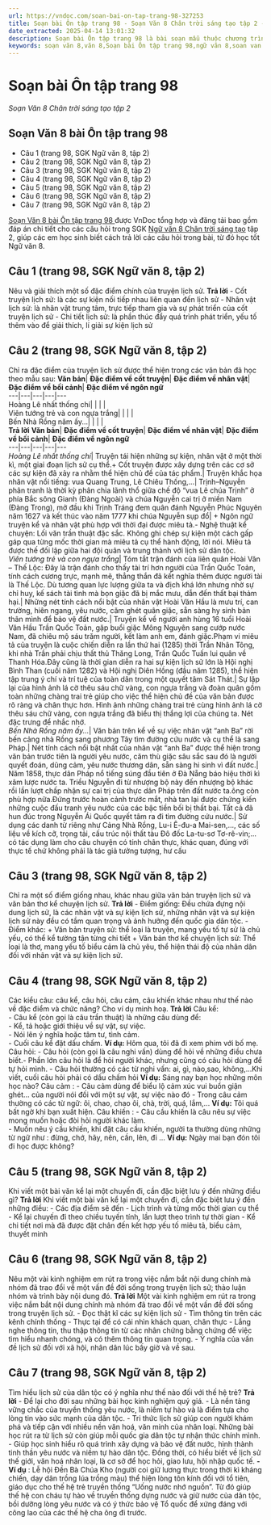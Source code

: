 ```yaml
---
url: https://vndoc.com/soan-bai-on-tap-trang-98-327253
title: Soạn bài Ôn tập trang 98 - Soạn Văn 8 Chân trời sáng tạo tập 2 - VnDoc.com
date_extracted: 2025-04-14 13:01:32
description: Soạn bài Ôn tập trang 98 là bài soạn mẫu thuộc chương trình Ngữ văn lớp 8 Chân trời sáng tạo, học kì 2. Mời các bạn cùng tham khảo bài soạn để chuẩn bị cho bài học sắp tới của mình.
keywords: soạn văn 8,văn 8,Soạn bài Ôn tập trang 98,ngữ văn 8,soan van 8,soạn văn lớp 8,giải văn 8,soạn văn 8 tập 2,soạn Ôn tập trang 98,soạn văn 8 chân trời sáng tạo,văn 8 chân trời sáng tạo,ngữ văn 8 chân trời sáng tạo,Ôn tập trang 98
---
```


# Soạn bài Ôn tập trang 98
 _Soạn Văn 8 Chân trời sáng tạo tập 2_
## Soạn Văn 8 bài Ôn tập trang 98
  * Câu 1 \(trang 98, SGK Ngữ văn 8, tập 2\)
  * Câu 2 \(trang 98, SGK Ngữ văn 8, tập 2\)
  * Câu 3 \(trang 98, SGK Ngữ văn 8, tập 2\)
  * Câu 4 \(trang 98, SGK Ngữ văn 8, tập 2\)
  * Câu 5 \(trang 98, SGK Ngữ văn 8, tập 2\)
  * Câu 6 \(trang 98, SGK Ngữ văn 8, tập 2\)
  * Câu 7 \(trang 98, SGK Ngữ văn 8, tập 2\)

[Soạn Văn 8 bài Ôn tập trang 98 ](<https://vndoc.com/soan-bai-on-tap-trang-98-327253>) được VnDoc tổng hợp và đăng tải bao gồm đáp án chi tiết cho các câu hỏi trong SGK [Ngữ văn 8 Chân trời sáng tạo](<https://vndoc.com/ngu-van-8-chan-troi-sang-tao>) tập 2, giúp các em học sinh biết cách trả lời các câu hỏi trong bài, từ đó học tốt Ngữ văn 8.
## **Câu 1 \(trang 98, SGK Ngữ văn 8, tập 2\)**
Nêu và giải thích một số đặc điểm chính của truyện lịch sử.
**Trả lời**
\- Cốt truyện lịch sử: là các sự kiện nối tiếp nhau liên quan đến lịch sử
\- Nhân vật lịch sử: là nhân vật trung tâm, trực tiếp tham gia và sự phát triển của cốt truyện lịch sử
\- Chi tiết lịch sử: là phần thúc đẩy quá trình phát triển, yếu tố thêm vào để giải thích, lí giải sự kiện lịch sử
## **Câu 2 \(trang 98, SGK Ngữ văn 8, tập 2\)**
Chỉ ra đặc điểm của truyện lịch sử được thể hiện trong các văn bản đã học theo mẫu sau:
**Văn bản**| **Đặc điểm về cốt truyện**| **Đặc điểm về nhân vật**| **Đặc điểm về bối cảnh**| **Đặc điểm về ngôn ngữ**  
---|---|---|---|---  
Hoàng Lê nhất thống chí| | | |   
Viên tướng trẻ và con ngựa trắng| | | |   
Bến Nhà Rồng năm ấy...| | | |   
**Trả lời**
**Văn bản**| **Đặc điểm về cốt truyện**| **Đặc điểm về nhân vật**| **Đặc điểm về bối cảnh**| **Đặc điểm về ngôn ngữ**  
---|---|---|---|---  
 _Hoàng Lê nhất thống chí_|  Truyện tái hiện những sự kiện, nhân vật ở một thời kì, một giai đoạn lịch sử cụ thể.\+ Cốt truyện được xây dựng trên các cơ sở các sự kiện đã xảy ra nhằm thể hiện chủ đề của tác phẩm.| Truyện khắc họa nhân vật nổi tiếng: vua Quang Trung, Lê Chiêu Thống,…| Trịnh–Nguyễn phân tranh là thời kỳ phân chia lãnh thổ giữa chế độ “vua Lê chúa Trịnh” ở phía Bắc sông Gianh \(Đàng Ngoài\) và chúa Nguyễn cai trị ở miền Nam \(Đàng Trong\), mở đầu khi Trịnh Tráng đem quân đánh Nguyễn Phúc Nguyên năm 1627 và kết thúc vào năm 1777 khi chúa Nguyễn sụp đổ| \+ Ngôn ngữ truyện kể và nhân vật phù hợp với thời đại được miêu tả.\- Nghệ thuật kể chuyện: Lối văn trần thuật đặc sắc. Không ghi chép sự kiện một cách gấp gáp qua từng mốc thời gian mà miêu tả cụ thể hành động, lời nói. Miêu tả được thế đối lập giữa hai đội quân và trung thành với lịch sử dân tộc.  
_Viên tướng trẻ và con ngựa trắng_|  Tóm tắt trận đánh của liên quân Hoài Văn – Thế Lộc: Đây là trận đánh cho thấy tài trí hơn người của Trần Quốc Toản, tính cách cương trực, mạnh mẽ, thẳng thắn đã kết nghĩa thêm được người tài là Thế Lộc. Dù tương quan lực lượng giữa ta và địch khá lớn nhưng nhờ sự chỉ huy, kế  sách tài tình mà bọn giặc đã bị mắc mưu, dẫn đến thất bại thảm hại.| Những nét tính cách nổi bật của nhân vật Hoài Văn Hầu là mưu trí, can trường, hiên ngang, yêu nước, căm ghét quân giặc, sẵn sàng hy sinh bản thân mình để bảo vệ đất nước.| Truyện kể về người anh hùng 16 tuổi Hoài Văn Hầu Trần Quốc Toản, gặp buổi giặc Mông Nguyên sang cướp nước Nam, đã chiêu mộ sáu trăm người, kết làm anh em, đánh giặc.Phạm vi miêu tả của truyện là cuộc chiến diễn ra lần thứ hai \(1285\) thời Trần Nhân Tông, khi nhà Trần phải chịu thất thủ Thăng Long, Trần Quốc Tuấn lui quân về Thanh Hóa.Đây cũng là thời gian diễn ra hai sự kiện lịch sử lớn là Hội nghị Bình Than \(cuối năm 1282\) và Hội nghị Diên Hồng \(đầu năm 1285\), thể hiện tập trung ý chí và trí tuệ của toàn dân trong một quyết tâm Sát Thát.| Sự lặp lại của hình ảnh lá cờ thêu sáu chữ vàng, con ngựa trắng và đoàn quân gồm toàn những chàng trai trẻ giúp cho việc thể hiện chủ đề của văn bản được rõ ràng và chân thực hơn. Hình ảnh những chàng trai trẻ cùng hình ảnh lá cờ thêu sáu chữ vàng, con ngựa trắng đã biểu thị thắng lợi của chúng ta. Nét đặc trưng để nhắc nhớ.  
_Bến Nhà Rồng năm ấy..._|  Văn bản trên kể về sự việc nhân vật “anh Ba” rời bến cảng nhà Rồng sang phương Tây tìm đường cứu nước và cụ thể là sang Pháp.| Nét tính cách nổi bật nhất của nhân vật “anh Ba” được thể hiện trong văn bản trước tiên là người yêu nước, căm thù giặc sâu sắc sau đó là người quyết đoán, dũng cảm, yêu nước thương dân, sẵn sàng hi sinh vì đất nước.| Năm 1858, thực dân Pháp nổ tiếng súng đầu tiên ở Đà Nẵng báo hiệu thời kì xâm lược nước ta. Triều Nguyễn đi từ nhượng bộ này đến nhượng bộ khác rồi lần lượt chấp nhận sự cai trị của thực dân Pháp trên đất nước ta.ông còn phù hợp nữa.Đứng trước hoàn cảnh trước mắt, nhà tan lại được chứng kiến những cuộc đấu tranh yêu nước của các bậc tiền bối bị thất bại. Tất cả đã hun đúc trong Nguyễn Ái Quốc quyết tâm ra đi tìm đường cứu nước.| Sử dụng các danh từ riêng như Cảng Nhà Rồng, Lu-i Ê-đu-a Mai-sen,..., các số liệu về kích cỡ, trọng tải, cấu trúc nội thất tàu Đô đốc La-tu-sơ Tơ-rê-vin;... có tác dụng làm cho câu chuyện có tính chân thực, khác quan, đúng với thực tế chứ không phải là tác giả tưởng tượng, hư cấu  
## **Câu 3 \(trang 98, SGK Ngữ văn 8, tập 2\)**
Chỉ ra một số điểm giống nhau, khác nhau giữa văn bản truyện lịch sử và văn bản thơ kể chuyện lịch sử.
**Trả lời**
\- Điểm giống: Đều chứa đựng nội dung lịch sử, là các nhân vật và sự kiện lịch sử, những nhân vật và sự kiện lịch sử này đều có tầm quan trọng và ảnh hưởng đến quốc gia dân tộc.
\- Điểm khác:
\+ Văn bản truyện sử: thể loại là truyện, mang yếu tố tự sử là chủ yếu, có thể kể tường tận từng chi tiết
\+ Văn bản thơ kể chuyện lịch sử: Thể loại là thơ, mang yếu tố biểu cảm là chủ yêu, thể hiện thái độ của nhân dân đối với nhân vật và sự kiện lịch sử.
## **Câu 4 \(trang 98, SGK Ngữ văn 8, tập 2\)**
Các kiểu câu: câu kể, câu hỏi, câu cảm, câu khiến khác nhau như thế nào về đặc điểm và chức năng? Cho ví dụ minh hoạ.
**Trả lời**
Câu kể:  
\- Câu kể \(còn gọi là câu trần thuật\) là những câu dùng để:  
\- Kể, tả hoặc giới thiệu về sự vật, sự việc.  
\- Nói lên ý nghĩa hoặc tâm tư, tình cảm.   
\- Cuối câu kể đặt dấu chấm.
**Ví dụ:** Hôm qua, tôi đã đi xem phim với bố mẹ.
Câu hỏi:
\- Câu hỏi \(còn gọi là câu nghi vấn\) dùng để hỏi về những điều chưa biết.- Phần lớn câu hỏi là để hỏi người khác, nhưng cũng có câu hỏi dùng để tự hỏi mình.
\- Câu hỏi thường có các từ nghi vấn: ai, gì, nào,sao, không,…Khi viết, cuối câu hỏi phải có dấu chấm hỏi
**Ví dụ:** Sáng nay bạn học những môn học nào?
Câu cảm :
\- Câu cảm dùng để biểu lộ cảm xúc vui buồn giận ghét... của người nói đối với một sự vật, sự việc nào đó
\- Trong câu cảm thường có các từ ngữ: ôi, chao, chao ôi, chà, trời, quá, lắm,...
**Ví dụ:** Tôi quá bất ngờ khi bạn xuất hiện.
Câu khiến :
\- Câu cầu khiến là câu nêu sự việc mong muốn hoặc đòi hỏi người khác làm.   
\- Muốn nêu ý cầu khiến, khi đặt câu cầu khiến, người ta thường dùng những từ ngữ như : đừng, chớ, hãy, nên, cần, lên, đi …
**Ví dụ:** Ngày mai bạn đón tôi đi học được không?
## **Câu 5 \(trang 98, SGK Ngữ văn 8, tập 2\)**
Khi viết một bài văn kể lại một chuyến đi, cần đặc biệt lưu ý đến những điều gì?
**Trả lời**
Khi viết một bài văn kể lại một chuyến đi, cần đặc biệt lưu ý đến những điều:
\- Các địa điểm sẽ đến
\- Lịch trình và từng mốc thời gian cụ thể
\- Kể lại chuyến đi theo chiều tuyến tính, lần lượt theo trình tự thời gian
\- Kể chi tiết nơi mà đã được đặt chân đến kết hợp yếu tố miêu tả, biểu cảm, thuyết minh
## **Câu 6 \(trang 98, SGK Ngữ văn 8, tập 2\)**
Nêu một vài kinh nghiệm em rút ra trong việc nắm bắt nội dung chính mà nhóm đã trao đổi về một vấn đề đời sống trong truyện lịch sử; thảo luận nhóm và trình bày nội dung đó.
**Trả lời**
Một vài kinh nghiệm em rút ra trong việc nắm bắt nội dung chính mà nhóm đã trao đổi về một vấn đề đời sống trong truyện lịch sử.
\- Đọc thật kĩ các sự kiện lịch sử
\- Tìm thông tin trên các kênh chính thống
\- Thực tại để có cái nhìn khách quan, chân thực
\- Lắng nghe thông tin, thu thập thông tin từ các nhân chứng bằng chứng để việc tìm hiểu nhanh chóng, và có thêm thông tin quan trọng.
\- Ý nghĩa của vấn đề lịch sử đối với xã hội, nhân dân lúc bấy giờ và về sau.
## **Câu 7 \(trang 98, SGK Ngữ văn 8, tập 2\)**
Tìm hiểu lịch sử của dân tộc có ý nghĩa như thế nào đối với thế hệ trẻ?
**Trả lời**
\- Để lại cho đời sau những bài học kinh nghiệm quý giá.
\- Là nền tảng vững chắc của truyền thống yêu nước, là niềm tự hào và là điểm tựa cho lòng tin vào sức mạnh của dân tộc.
\- Tri thức lịch sử giúp con người khám phá và tiếp cận với nhiều nền văn hoá, văn minh của nhân loại. Những bài học rút ra từ lịch sử còn giúp mỗi quốc gia dân tộc tự nhận thức chính mình.
\- Giúp học sinh hiểu rõ quá trình xây dựng và bảo vệ đất nước, hình thành tinh thần yêu nước và niềm tự hào dân tộc. Đồng thời, có hiểu biết về lịch sử thế giới, văn hoá nhân loại, là cơ sở để học hỏi, giao lưu, hội nhập quốc tế.
**\- Ví dụ** : Lễ hội Đền Bà Chúa Kho \(người coi giữ lương thực trong thời kì kháng chiến, dạy dân trồng lúa trồng màu\) thể hiện lòng tôn kính đối với tổ tiên, giáo dục cho thế hệ trẻ truyền thống “Uống nước nhớ nguồn”. Từ đó giúp thế hệ con cháu tự hào về truyền thống dựng nước và giữ nước của dân tộc, bồi dưỡng lòng yêu nước và có ý thức bảo vệ Tổ quốc để xứng đáng với công lao của các thế hệ cha ông đi trước.
